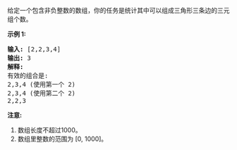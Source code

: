 <html>
 <body>
  <p>
   给定一个包含非负整数的数组，你的任务是统计其中可以组成三角形三条边的三元组个数。
  </p>
  <p>
   <strong>
    示例 1:
   </strong>
  </p>
  <pre>
<strong>输入:</strong> [2,2,3,4]
<strong>输出:</strong> 3
<strong>解释:</strong>
有效的组合是: 
2,3,4 (使用第一个 2)
2,3,4 (使用第二个 2)
2,2,3
</pre>
  <p>
   <strong>
    注意:
   </strong>
  </p>
  <ol>
   <li>
    数组长度不超过1000。
   </li>
   <li>
    数组里整数的范围为 [0, 1000]。
   </li>
  </ol>
 </body>
</html>